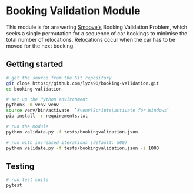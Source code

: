 # Booking Validation Module

This module is for answering [Smoove's](https://www.smove.sg/) Booking Validation Problem, which seeks a single permutation for a sequence of car bookings to minimise the total number of relocations. Relocations occur when the car has to be moved for the next booking.

## Getting started

```bash
# get the source from the Git repository
git clone https://github.com/lyzs90/booking-validation.git
cd booking-validation

# set up the Python environment
python3 -m venv venv
source venv/bin/activate  `#venv\Scripts\activate for Windows`
pip install -r requirements.txt

# run the module
python validate.py -f tests/bookingvalidation.json

# run with increased iterations (default: 500)
python validate.py -f tests/bookingvalidation.json -i 1000
```

## Testing
```bash
# run test suite
pytest
```